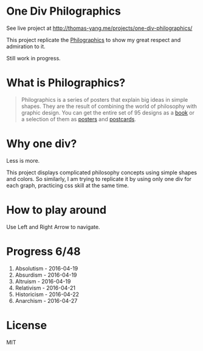 # One Div Philographics

See live project at http://thomas-yang.me/projects/one-div-philographics/

This project replicate the [Philographics](http://studiocarreras.com/philographics/) to show my great respect and admiration to it.

Still work in progress.

# What is Philographics?

> Philographics is a series of posters that explain big ideas in simple shapes. They are the result of combining the world of philosophy with graphic design. You can get the entire set of 95 designs as a [book](http://www.amazon.com/Philographics-Big-Ideas-Simple-Shapes/dp/9063693419) or a selection of them as [posters](https://society6.com/gex6) and [postcards](http://www.amazon.com/Philographics-Postcard-Book-Genis-Carreras/dp/9063693893).

# Why one div?

Less is more.

This project displays complicated philosophy concepts using simple shapes and colors.
So similarly, I am trying to replicate it by using only one div for each graph,
practicing css skill at the same time.

# How to play around

Use Left and Right Arrow to navigate.

# Progress 6/48

1. Absolutism - 2016-04-19
2. Absurdism - 2016-04-19
4. Altruism - 2016-04-19
5. Relativism - 2016-04-21
6. Historicism - 2016-04-22
8. Anarchism - 2016-04-27

# License

MIT
